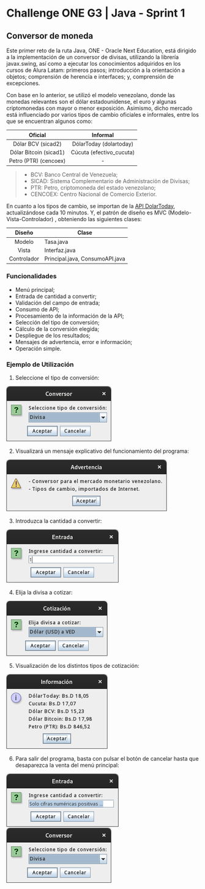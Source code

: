 # Challenge ONE G3 | Java - Sprint 1

## Conversor de moneda

Este primer reto de la ruta Java, ONE - Oracle Next Education, está dirigido a la implementación de un conversor de divisas, utilizando la librería javax.swing, así como a ejecutar los conocimientos adquiridos en los cursos de Alura Latam: primeros pasos; introducción a la orientación a objetos; comprensión de herencia e interfaces; y, comprensión de excepciones.

Con base en lo anterior, se utilizó el modelo venezolano, donde las monedas relevantes son el dólar estadounidense, el euro y algunas criptomonedas con mayor o menor exposición. Asimismo, dicho mercado está influenciado por varios tipos de cambio oficiales e informales, entre los que se encuentran algunos como:

| Oficial | Informal |
| :-----: | :------: |
| Dólar BCV  (sicad2) | DólarToday (dolartoday) |
| Dólar Bitcoin (sicad1) | Cúcuta (efectivo_cucuta) |
| Petro (PTR) (cencoex) | - |

> - BCV: Banco Central de Venezuela;
> - SICAD: Sistema Complementario de Administración de Divisas;
> - PTR: Petro, criptomoneda del estado venezolano;
> - CENCOEX: Centro Nacional de Comercio Exterior.

En cuanto a los tipos de cambio, se importan de la [API DolarToday](https://s3.amazonaws.com/dolartoday/data.json), actualizándose cada 10 minutos. Y, el patrón de diseño es MVC (Modelo-Vista-Controlador) , obteniendo las siguientes clases:

| Diseño | Clase |
| :----: | ----- |
| Modelo | Tasa.java |
| Vista | Interfaz.java |
| Controlador | Principal.java, ConsumoAPI.java |

### Funcionalidades

- Menú principal;
- Entrada de cantidad a convertir;
- Validación del campo de entrada;
- Consumo de API;
- Procesamiento de la información de la API; 
- Selección del tipo de conversión;
- Cálculo de la conversión elegida;
- Despliegue de los resultados;
- Mensajes de advertencia, error e información;
- Operación simple.

### Ejemplo de Utilización

1. Seleccione el tipo de conversión:

<kbd>
    <img src="/img/01.png">
</kbd>

2. Visualizará un mensaje explicativo del funcionamiento del programa:

<kbd>
    <img src="/img/02.png">
</kbd>

3. Introduzca la cantidad a convertir:

<kbd>
    <img src="/img/03.png">
</kbd>

4. Elija la divisa a cotizar:

<kbd>
    <img src="/img/04.png">
</kbd>

5. Visualización de los distintos tipos de cotización:

<kbd>
    <img src="/img/05.png">
</kbd>

6. Para salir del programa, basta con pulsar el botón de cancelar hasta que desaparezca la venta del menú principal:

<kbd>
    <img src="/img/06.png">
</kbd>

<kbd>
    <img src="/img/07.png">
</kbd>

